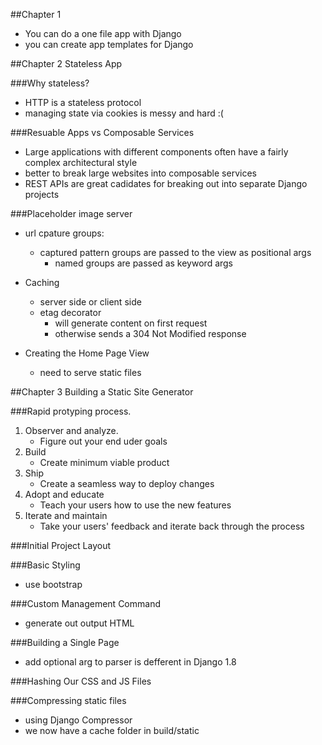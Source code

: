 
##Chapter 1

* You can do a one file app with Django
* you can create app templates for Django

##Chapter 2 Stateless App

###Why stateless?

* HTTP is a stateless protocol
* managing state via cookies is messy and hard :(

###Resuable Apps vs Composable Services    

* Large applications with different components often have a fairly
  complex architectural style
* better to break large websites into composable services
* REST APIs are great cadidates for breaking 
  out into separate Django projects

###Placeholder image server

* url cpature groups:
    * captured pattern groups are passed to the view as positional args
        * named groups are passed as keyword args

* Caching
    * server side or client side 
    * etag decorator 
        * will generate content on first request
        * otherwise sends a 304 Not Modified response

* Creating the Home Page View
    * need to serve static files

##Chapter 3 Building a Static Site Generator 

###Rapid protyping process.

1. Observer and analyze.
    * Figure out your end uder goals
2. Build
    * Create minimum viable product
3. Ship
    * Create a seamless way to deploy changes
4. Adopt and educate
    * Teach your users how to use the new features
5. Iterate and maintain
    * Take your users' feedback and iterate back through
    the process

###Initial Project Layout

###Basic Styling

* use bootstrap

###Custom Management Command

* generate out output HTML

###Building a Single Page

* add optional arg to parser is defferent in Django 1.8

###Hashing Our CSS and JS Files

###Compressing static files

* using Django Compressor
* we now have a cache folder in build/static

